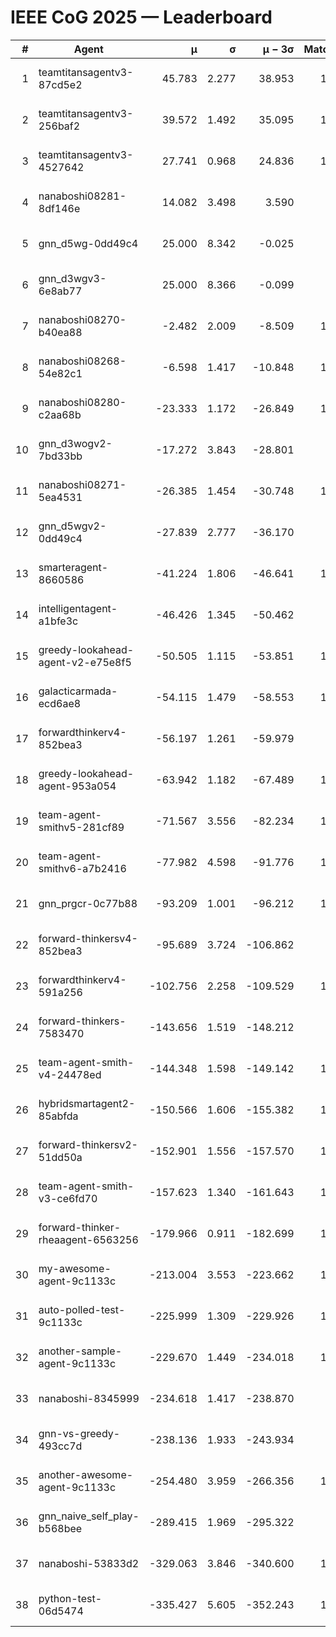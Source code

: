 # IEEE CoG 2025 — Leaderboard

| # | Agent | μ | σ | μ − 3σ | Matches | Updated |
|---:|---|---:|---:|---:|---:|---|
| 1 | teamtitansagentv3-87cd5e2 | 45.783 | 2.277 | 38.953 | 1200 | 2025-08-28 20:50 |
| 2 | teamtitansagentv3-256baf2 | 39.572 | 1.492 | 35.095 | 1040 | 2025-08-28 20:50 |
| 3 | teamtitansagentv3-4527642 | 27.741 | 0.968 | 24.836 | 1140 | 2025-08-28 20:50 |
| 4 | nanaboshi08281-8df146e | 14.082 | 3.498 | 3.590 | 50 | 2025-08-28 20:50 |
| 5 | gnn_d5wg-0dd49c4 | 25.000 | 8.342 | -0.025 | 20 | 2025-08-28 20:50 |
| 6 | gnn_d3wgv3-6e8ab77 | 25.000 | 8.366 | -0.099 | 80 | 2025-08-28 20:50 |
| 7 | nanaboshi08270-b40ea88 | -2.482 | 2.009 | -8.509 | 1220 | 2025-08-28 20:50 |
| 8 | nanaboshi08268-54e82c1 | -6.598 | 1.417 | -10.848 | 1000 | 2025-08-28 20:50 |
| 9 | nanaboshi08280-c2aa68b | -23.333 | 1.172 | -26.849 | 1220 | 2025-08-28 20:50 |
| 10 | gnn_d3wogv2-7bd33bb | -17.272 | 3.843 | -28.801 | 68 | 2025-08-28 20:50 |
| 11 | nanaboshi08271-5ea4531 | -26.385 | 1.454 | -30.748 | 1620 | 2025-08-28 20:50 |
| 12 | gnn_d5wgv2-0dd49c4 | -27.839 | 2.777 | -36.170 | 40 | 2025-08-28 20:50 |
| 13 | smarteragent-8660586 | -41.224 | 1.806 | -46.641 | 1170 | 2025-08-28 20:50 |
| 14 | intelligentagent-a1bfe3c | -46.426 | 1.345 | -50.462 | 964 | 2025-08-28 20:50 |
| 15 | greedy-lookahead-agent-v2-e75e8f5 | -50.505 | 1.115 | -53.851 | 1310 | 2025-08-28 20:50 |
| 16 | galacticarmada-ecd6ae8 | -54.115 | 1.479 | -58.553 | 1120 | 2025-08-28 20:50 |
| 17 | forwardthinkerv4-852bea3 | -56.197 | 1.261 | -59.979 | 980 | 2025-08-28 20:50 |
| 18 | greedy-lookahead-agent-953a054 | -63.942 | 1.182 | -67.489 | 1340 | 2025-08-28 20:50 |
| 19 | team-agent-smithv5-281cf89 | -71.567 | 3.556 | -82.234 | 1000 | 2025-08-28 20:50 |
| 20 | team-agent-smithv6-a7b2416 | -77.982 | 4.598 | -91.776 | 1200 | 2025-08-28 20:50 |
| 21 | gnn_prgcr-0c77b88 | -93.209 | 1.001 | -96.212 | 1070 | 2025-08-28 20:50 |
| 22 | forward-thinkersv4-852bea3 | -95.689 | 3.724 | -106.862 | 922 | 2025-08-28 20:50 |
| 23 | forwardthinkerv4-591a256 | -102.756 | 2.258 | -109.529 | 1171 | 2025-08-28 20:50 |
| 24 | forward-thinkers-7583470 | -143.656 | 1.519 | -148.212 | 960 | 2025-08-28 20:50 |
| 25 | team-agent-smith-v4-24478ed | -144.348 | 1.598 | -149.142 | 1258 | 2025-08-28 20:50 |
| 26 | hybridsmartagent2-85abfda | -150.566 | 1.606 | -155.382 | 1077 | 2025-08-28 20:50 |
| 27 | forward-thinkersv2-51dd50a | -152.901 | 1.556 | -157.570 | 1210 | 2025-08-28 20:50 |
| 28 | team-agent-smith-v3-ce6fd70 | -157.623 | 1.340 | -161.643 | 1318 | 2025-08-28 20:50 |
| 29 | forward-thinker-rheaagent-6563256 | -179.966 | 0.911 | -182.699 | 1210 | 2025-08-28 20:50 |
| 30 | my-awesome-agent-9c1133c | -213.004 | 3.553 | -223.662 | 1180 | 2025-08-28 20:50 |
| 31 | auto-polled-test-9c1133c | -225.999 | 1.309 | -229.926 | 1240 | 2025-08-28 20:50 |
| 32 | another-sample-agent-9c1133c | -229.670 | 1.449 | -234.018 | 1220 | 2025-08-28 20:50 |
| 33 | nanaboshi-8345999 | -234.618 | 1.417 | -238.870 | 960 | 2025-08-28 20:50 |
| 34 | gnn-vs-greedy-493cc7d | -238.136 | 1.933 | -243.934 | 840 | 2025-08-28 20:50 |
| 35 | another-awesome-agent-9c1133c | -254.480 | 3.959 | -266.356 | 1000 | 2025-08-28 20:50 |
| 36 | gnn_naive_self_play-b568bee | -289.415 | 1.969 | -295.322 | 940 | 2025-08-28 20:50 |
| 37 | nanaboshi-53833d2 | -329.063 | 3.846 | -340.600 | 1080 | 2025-08-28 20:50 |
| 38 | python-test-06d5474 | -335.427 | 5.605 | -352.243 | 1170 | 2025-08-28 20:50 |
